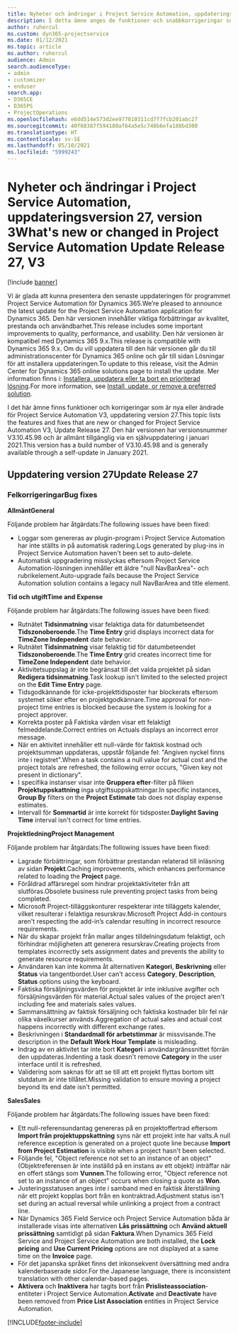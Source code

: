 ```yaml
---
title: Nyheter och ändringar i Project Service Automation, uppdateringsversion 27, version 3
description: I detta ämne anges de funktioner och snabbkorrigeringar som finns tillgängliga i Project Service Automation, uppdateringsversion 27, V3.
author: ruhercul
ms.custom: dyn365-projectservice
ms.date: 01/12/2021
ms.topic: article
ms.author: ruhercul
audience: Admin
search.audienceType:
- admin
- customizer
- enduser
search.app:
- D365CE
- D365PS
- ProjectOperations
ms.openlocfilehash: e6dd514e573d2ee977010311cd7f7fcb201abc27
ms.sourcegitcommit: 40f68387f594180af64a5e5c748b6efa188bd300
ms.translationtype: HT
ms.contentlocale: sv-SE
ms.lasthandoff: 05/10/2021
ms.locfileid: "5999243"
---
```

# <a name="whats-new-or-changed-in-project-service-automation-update-release-27-v3"></a><span data-ttu-id="2487a-103">Nyheter och ändringar i Project Service Automation, uppdateringsversion 27, version 3</span><span class="sxs-lookup"><span data-stu-id="2487a-103">What's new or changed in Project Service Automation Update Release 27, V3</span></span>

[!include [banner](../includes/psa-now-project-operations.md)]

<span data-ttu-id="2487a-104">Vi är glada att kunna presentera den senaste uppdateringen för programmet Project Service Automation för Dynamics 365.</span><span class="sxs-lookup"><span data-stu-id="2487a-104">We’re pleased to announce the latest update for the Project Service Automation application for Dynamics 365.</span></span> <span data-ttu-id="2487a-105">Den här versionen innehåller viktiga förbättringar av kvalitet, prestanda och användbarhet.</span><span class="sxs-lookup"><span data-stu-id="2487a-105">This release includes some important improvements to quality, performance, and usability.</span></span> <span data-ttu-id="2487a-106">Den här versionen är kompatibel med Dynamics 365 9.x.</span><span class="sxs-lookup"><span data-stu-id="2487a-106">This release is compatible with Dynamics 365 9.x.</span></span> <span data-ttu-id="2487a-107">Om du vill uppdatera till den här versionen går du till administrationscenter för Dynamics 365 online och går till sidan Lösningar för att installera uppdateringen.</span><span class="sxs-lookup"><span data-stu-id="2487a-107">To update to this release, visit the Admin Center for Dynamics 365 online solutions page to install the update.</span></span> <span data-ttu-id="2487a-108">Mer information finns i: [Installera, uppdatera eller ta bort en prioriterad lösning](/power-platform/admin/install-remove-preferred-solution).</span><span class="sxs-lookup"><span data-stu-id="2487a-108">For more information, see [Install, update, or remove a preferred solution](/power-platform/admin/install-remove-preferred-solution).</span></span>

<span data-ttu-id="2487a-109">I det här ämne finns funktioner och korrigeringar som är nya eller ändrade för Project Service Automation V3, uppdatering version 27.</span><span class="sxs-lookup"><span data-stu-id="2487a-109">This topic lists the features and fixes that are new or changed for Project Service Automation V3, Update Release 27.</span></span> <span data-ttu-id="2487a-110">Den här versionen har versionsnummer V3.10.45.98 och är allmänt tillgänglig via en självuppdatering i januari 2021.</span><span class="sxs-lookup"><span data-stu-id="2487a-110">This version has a build number of V3.10.45.98 and is generally available through a self-update in January 2021.</span></span>

## <a name="update-release-27"></a><span data-ttu-id="2487a-111">Uppdatering version 27</span><span class="sxs-lookup"><span data-stu-id="2487a-111">Update Release 27</span></span>

### <a name="bug-fixes"></a><span data-ttu-id="2487a-112">Felkorrigeringar</span><span class="sxs-lookup"><span data-stu-id="2487a-112">Bug fixes</span></span>

<span data-ttu-id="2487a-113">**Allmänt**</span><span class="sxs-lookup"><span data-stu-id="2487a-113">**General**</span></span>

<span data-ttu-id="2487a-114">Följande problem har åtgärdats:</span><span class="sxs-lookup"><span data-stu-id="2487a-114">The following issues have been fixed:</span></span>

- <span data-ttu-id="2487a-115">Loggar som genereras av plugin-program i Project Service Automation har inte ställts in på automatisk radering.</span><span class="sxs-lookup"><span data-stu-id="2487a-115">Logs generated by plug-ins in Project Service Automation haven't been set to auto-delete.</span></span>
- <span data-ttu-id="2487a-116">Automatisk uppgradering misslyckas eftersom Project Service Automation-lösningen innehåller ett äldre "null NavBarArea"- och rubrikelement.</span><span class="sxs-lookup"><span data-stu-id="2487a-116">Auto-upgrade fails because the Project Service Automation solution contains a legacy null NavBarArea and title element.</span></span>

<span data-ttu-id="2487a-117">**Tid och utgift**</span><span class="sxs-lookup"><span data-stu-id="2487a-117">**Time and Expense**</span></span>

<span data-ttu-id="2487a-118">Följande problem har åtgärdats:</span><span class="sxs-lookup"><span data-stu-id="2487a-118">The following issues have been fixed:</span></span>

- <span data-ttu-id="2487a-119">Rutnätet **Tidsinmatning** visar felaktiga data för datumbeteendet **Tidszonoberoende**.</span><span class="sxs-lookup"><span data-stu-id="2487a-119">The **Time Entry** grid displays incorrect data for **TimeZone Independent** date behavior.</span></span>
- <span data-ttu-id="2487a-120">Rutnätet **Tidsinmatning** visar felaktig tid för datumbeteendet **Tidszonoberoende**.</span><span class="sxs-lookup"><span data-stu-id="2487a-120">The **Time Entry** grid creates incorrect time for **TimeZone Independent** date behavior.</span></span>
- <span data-ttu-id="2487a-121">Aktivitetsuppslag är inte begränsat till det valda projektet på sidan **Redigera tidsinmatning**.</span><span class="sxs-lookup"><span data-stu-id="2487a-121">Task lookup isn't limited to the selected project on the **Edit Time Entry** page.</span></span>
- <span data-ttu-id="2487a-122">Tidsgodkännande för icke-projekttidsposter har blockerats eftersom systemet söker efter en projektgodkännare.</span><span class="sxs-lookup"><span data-stu-id="2487a-122">Time approval for non-project time entries is blocked because the system is looking for a project approver.</span></span>
- <span data-ttu-id="2487a-123">Korrekta poster på Faktiska värden visar ett felaktigt felmeddelande.</span><span class="sxs-lookup"><span data-stu-id="2487a-123">Correct entries on Actuals displays an incorrect error message.</span></span>
- <span data-ttu-id="2487a-124">När en aktivitet innehåller ett null-värde för faktisk kostnad och projektsumman uppdateras, uppstår följande fel: "Angiven nyckel finns inte i registret".</span><span class="sxs-lookup"><span data-stu-id="2487a-124">When a task contains a null value for actual cost and the project totals are refreshed, the following error occurs, "Given key not present in dictionary".</span></span>
- <span data-ttu-id="2487a-125">I specifika instanser visar inte **Gruppera efter**-filter på fliken **Projektuppskattning** inga utgiftsuppskattningar.</span><span class="sxs-lookup"><span data-stu-id="2487a-125">In specific instances, **Group By** filters on the **Project Estimate** tab does not display expense estimates.</span></span>
- <span data-ttu-id="2487a-126">Intervall för **Sommartid** är inte korrekt för tidsposter.</span><span class="sxs-lookup"><span data-stu-id="2487a-126">**Daylight Saving Time** interval isn't correct for time entries.</span></span>

<span data-ttu-id="2487a-127">**Projektledning**</span><span class="sxs-lookup"><span data-stu-id="2487a-127">**Project Management**</span></span>

<span data-ttu-id="2487a-128">Följande problem har åtgärdats:</span><span class="sxs-lookup"><span data-stu-id="2487a-128">The following issues have been fixed:</span></span>

- <span data-ttu-id="2487a-129">Lagrade förbättringar, som förbättrar prestandan relaterad till inläsning av sidan **Projekt**.</span><span class="sxs-lookup"><span data-stu-id="2487a-129">Caching improvements, which enhances performance related to loading the **Project** page.</span></span>
- <span data-ttu-id="2487a-130">Föråldrad affärsregel som hindrar projektaktiviteter från att slutföras.</span><span class="sxs-lookup"><span data-stu-id="2487a-130">Obsolete business rule preventing project tasks from being completed.</span></span>
- <span data-ttu-id="2487a-131">Microsoft Project-tilläggskonturer respekterar inte tilläggets kalender, vilket resulterar i felaktiga resurskrav.</span><span class="sxs-lookup"><span data-stu-id="2487a-131">Microsoft Project Add-in contours aren't respecting the add-in’s calendar resulting in incorrect resource requirements.</span></span>
- <span data-ttu-id="2487a-132">När du skapar projekt från mallar anges tilldelningsdatum felaktigt, och förhindrar möjligheten att generera resurskrav.</span><span class="sxs-lookup"><span data-stu-id="2487a-132">Creating projects from templates incorrectly sets assignment dates and prevents the ability to generate resource requirements.</span></span>
- <span data-ttu-id="2487a-133">Användaren kan inte komma åt alternativen **Kategori**, **Beskrivning** eller **Status** via tangentbordet.</span><span class="sxs-lookup"><span data-stu-id="2487a-133">User can't access **Category**, **Description**, **Status** options using the keyboard.</span></span>
- <span data-ttu-id="2487a-134">Faktiska försäljningsvärden för projektet är inte inklusive avgifter och försäljningsvärden för material.</span><span class="sxs-lookup"><span data-stu-id="2487a-134">Actual sales values of the project aren't including fee and materials sales values.</span></span>
- <span data-ttu-id="2487a-135">Sammansättning av faktisk försäljning och faktiska kostnader blir fel när olika växelkurser används.</span><span class="sxs-lookup"><span data-stu-id="2487a-135">Aggregation of actual sales and actual cost happens incorrectly with different exchange rates.</span></span>
- <span data-ttu-id="2487a-136">Beskrivningen i **Standardmall för arbetstimmar** är missvisande.</span><span class="sxs-lookup"><span data-stu-id="2487a-136">The description in the **Default Work Hour Template** is misleading.</span></span>
- <span data-ttu-id="2487a-137">Indrag av en aktivitet tar inte bort **Kategori** i användargränssnittet förrän den uppdateras.</span><span class="sxs-lookup"><span data-stu-id="2487a-137">Indenting a task doesn't remove **Category** in the user interface until it is refreshed.</span></span>
- <span data-ttu-id="2487a-138">Validering som saknas för att se till att ett projekt flyttas bortom sitt slutdatum är inte tillåtet.</span><span class="sxs-lookup"><span data-stu-id="2487a-138">Missing validation to ensure moving a project beyond its end date isn't permitted.</span></span>

<span data-ttu-id="2487a-139">**Sales**</span><span class="sxs-lookup"><span data-stu-id="2487a-139">**Sales**</span></span>

<span data-ttu-id="2487a-140">Följande problem har åtgärdats:</span><span class="sxs-lookup"><span data-stu-id="2487a-140">The following issues have been fixed:</span></span>

- <span data-ttu-id="2487a-141">Ett null-referensundantag genereras på en projektoffertrad eftersom **Import från projektuppskattning** syns när ett projekt inte har valts.</span><span class="sxs-lookup"><span data-stu-id="2487a-141">A null reference exception is generated on a project quote line because **Import from Project Estimation** is visible when a project hasn't been selected.</span></span>
- <span data-ttu-id="2487a-142">Följande fel, "Object reference not set to an instance of an object" (Objektreferensen är inte inställd på en instans av ett objekt) inträffar när en offert stängs som **Vunnen**.</span><span class="sxs-lookup"><span data-stu-id="2487a-142">The following error, "Object reference not set to an instance of an object" occurs when closing a quote as **Won**.</span></span>
- <span data-ttu-id="2487a-143">Justeringsstatusen anges inte i samband med en faktisk återställning när ett projekt kopplas bort från en kontraktrad.</span><span class="sxs-lookup"><span data-stu-id="2487a-143">Adjustment status isn't set during an actual reversal while unlinking a project from a contract line.</span></span>
- <span data-ttu-id="2487a-144">När Dynamics 365 Field Service och Project Service Automation båda är installerade visas inte alternativen **Lås prissättning** och **Använd aktuell prissättning** samtidigt på sidan **Faktura**.</span><span class="sxs-lookup"><span data-stu-id="2487a-144">When Dynamics 365 Field Service and Project Service Automation are both installed, the **Lock pricing** and **Use Current Pricing** options are not displayed at a same time on the **Invoice** page.</span></span>
- <span data-ttu-id="2487a-145">För det japanska språket finns det inkonsekvent översättning med andra kalenderbaserade sidor.</span><span class="sxs-lookup"><span data-stu-id="2487a-145">For the Japanese language, there is inconsistent translation with other calendar-based pages.</span></span>
- <span data-ttu-id="2487a-146">**Aktivera** och **Inaktivera** har tagits bort från **Prislisteassociation**-entiteter i Project Service Automation.</span><span class="sxs-lookup"><span data-stu-id="2487a-146">**Activate** and **Deactivate** have been removed from **Price List Association** entities in Project Service Automation.</span></span>


[!INCLUDE[footer-include](../includes/footer-banner.md)]